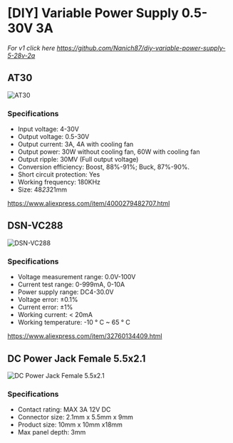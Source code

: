 # [DIY] Variable Power Supply 0.5-30V 3A

*For v1 click here https://github.com/Nanich87/diy-variable-power-supply-5-28v-2a*

## AT30

![AT30](https://github.com/Nanich87/diy-variable-power-supply-1-30v-3a/blob/master/images/at30.jpg)

### Specifications

- Input voltage: 4-30V
- Output voltage: 0.5-30V
- Output current: 3A, 4A with cooling fan
- Output power: 30W without cooling fan, 60W with cooling fan
- Output ripple: 30MV (Full output voltage)
- Conversion efficiency: Boost, 88%-91%; Buck, 87%-90%.
- Short circuit protection: Yes
- Working frequency: 180KHz
- Size: 48*23*21mm

https://www.aliexpress.com/item/4000279482707.html

## DSN-VC288

![DSN-VC288](https://github.com/Nanich87/diy-variable-power-supply-1-30v-3a/blob/master/images/dsn-vc288.jpg)

### Specifications

- Voltage measurement range: 0.0V-100V
- Current test range: 0-999mA, 0-10A
- Power supply range: DC4-30.0V
- Voltage error: ±0.1%
- Current error: ±1%
- Working current: < 20mA
- Working temperature: -10 ° C ~ 65 ° C

https://www.aliexpress.com/item/32760134409.html

## DC Power Jack Female 5.5x2.1

![DC Power Jack Female 5.5x2.1](https://github.com/Nanich87/diy-variable-power-supply-1-30v-3a/blob/master/images/dc-power-jack-female.jpg)

### Specifications

- Contact rating: MAX 3A 12V DC
- Connector size: 2.1mm x 5.5mm x 9mm
- Product size: 10mm x 10mm x18mm
- Max panel depth: 3mm

